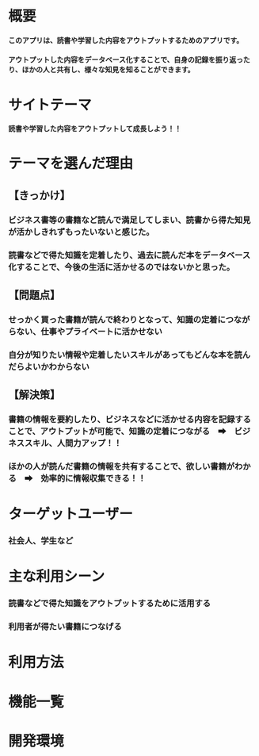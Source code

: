# 概要
#### このアプリは、読書や学習した内容をアウトプットするためのアプリです。
#### アウトプットした内容をデータベース化することで、自身の記録を振り返ったり、ほかの人と共有し、様々な知見を知ることができます。

# サイトテーマ
#### 読書や学習した内容をアウトプットして成長しよう！！

# テーマを選んだ理由

## 【きっかけ】
### ビジネス書等の書籍など読んで満足してしまい、読書から得た知見が活かしきれずもったいないと感じた。
### 読書などで得た知識を定着したり、過去に読んだ本をデータベース化することで、今後の生活に活かせるのではないかと思った。

## 【問題点】
### せっかく買った書籍が読んで終わりとなって、知識の定着につながらない、仕事やプライベートに活かせない
### 自分が知りたい情報や定着したいスキルがあってもどんな本を読んだらよいかわからない

## 【解決策】
### 書籍の情報を要約したり、ビジネスなどに活かせる内容を記録することで、アウトプットが可能で、知識の定着につながる　➡　ビジネススキル、人間力アップ！！
### ほかの人が読んだ書籍の情報を共有することで、欲しい書籍がわかる　➡　効率的に情報収集できる！！

# ターゲットユーザー
### 社会人、学生など

# 主な利用シーン
  ### 読書などで得た知識をアウトプットするために活用する
  ### 利用者が得たい書籍につなげる

# 利用方法

# 機能一覧

# 開発環境
